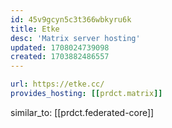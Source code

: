 ```yaml
---
id: 45v9gcyn5c3t366wbkyru6k
title: Etke
desc: 'Matrix server hosting'
updated: 1708024739098
created: 1703882486557
---
```


```yaml
url: https://etke.cc/
provides_hosting: [[prdct.matrix]]
```

similar_to: [[prdct.federated-core]]